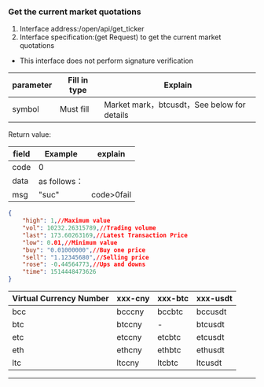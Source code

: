 ###  <span id="9">Get the current market quotations</span>


1. Interface address:/open/api/get_ticker
2. Interface specification:(get Request) to get the current market quotations 

* This interface does not perform signature verification

| parameter | Fill in type | Explain                                     |
| --------- | ------------ | ------------------------------------------- |
| symbol    | Must fill    | Market mark，btcusdt，See below for details |

Return value:

| field | Example      | explain    |
| ----- | ------------ | ---------- |
| code  | 0            |
| data  | as follows： |
| msg   | "suc"        | code>0fail |
```json
{
    "high": 1,//Maximum value
    "vol": 10232.26315789,//Trading volume
    "last": 173.60263169,//Latest Transaction Price
    "low": 0.01,//Minimum value
    "buy": "0.01000000",//Buy one price
    "sell": "1.12345680",//Selling price
    "rose": -0.44564773,//Ups and downs
    "time": 1514448473626
}
```
| Virtual Currency Number | xxx-cny | xxx-btc | xxx-usdt |
| ----------------------- | ------- | ------- | -------- |
| bcc                     | bcccny  | bccbtc  | bccusdt  |
| btc                     | btccny  | -       | btcusdt  |
| etc                     | etccny  | etcbtc  | etcusdt  |
| eth                     | ethcny  | ethbtc  | ethusdt  |
| ltc                     | ltccny  | ltcbtc  | ltcusdt  |





---